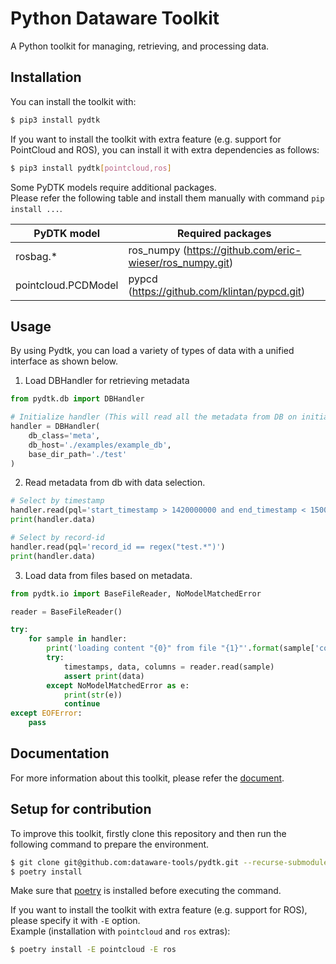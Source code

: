 # Python Dataware Toolkit

A Python toolkit for managing, retrieving, and processing data.

## Installation
You can install the toolkit with:
```bash
$ pip3 install pydtk

```

If you want to install the toolkit with extra feature (e.g. support for PointCloud and ROS),
you can install it with extra dependencies as follows:
```bash
$ pip3 install pydtk[pointcloud,ros]

```

Some PyDTK models require additional packages.  
Please refer the following table and install them manually with command `pip install ...`.  

| PyDTK model | Required packages |
| --- | --- |
| rosbag.* | ros_numpy (https://github.com/eric-wieser/ros_numpy.git) |
| pointcloud.PCDModel | pypcd (https://github.com/klintan/pypcd.git) |


## Usage

By using Pydtk, you can load a variety of types of data with a unified interface as shown below.

1. Load DBHandler for retrieving metadata
```python
from pydtk.db import DBHandler

# Initialize handler (This will read all the metadata from DB on initialization)
handler = DBHandler(
    db_class='meta',
    db_host='./examples/example_db',
    base_dir_path='./test'
)

```

2. Read metadata from db with data selection.
```python
# Select by timestamp
handler.read(pql='start_timestamp > 1420000000 and end_timestamp < 1500000000')
print(handler.data)

# Select by record-id
handler.read(pql='record_id == regex("test.*")')
print(handler.data)

```

3. Load data from files based on metadata.
```python
from pydtk.io import BaseFileReader, NoModelMatchedError

reader = BaseFileReader()

try:
    for sample in handler:
        print('loading content "{0}" from file "{1}"'.format(sample['contents'], sample['path']))
        try:
            timestamps, data, columns = reader.read(sample)
            assert print(data)
        except NoModelMatchedError as e:
            print(str(e))
            continue
except EOFError:
    pass
```


## Documentation
For more information about this toolkit, please refer the [document](https://dataware-tools.github.io/pydtk/).


## Setup for contribution
To improve this toolkit, firstly clone this repository and then
run the following command to prepare the environment.

```bash
$ git clone git@github.com:dataware-tools/pydtk.git --recurse-submodules
$ poetry install

```

Make sure that [poetry](https://python-poetry.org/) is installed before executing the command.

If you want to install the toolkit with extra feature (e.g. support for ROS),
please specify it with `-E` option.  
Example (installation with `pointcloud` and `ros` extras):
```bash
$ poetry install -E pointcloud -E ros

```
